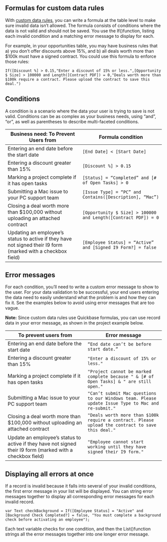 ## Formulas for custom data rules

With [custom data rules](https://helpv2.quickbase.com/hc/en-us/articles/4570135620884), you can write a formula at the table level to make sure invalid data isn’t allowed. The formula consists of conditions where the data is not valid and should not be saved. You use the If()function, listing each invalid condition and a matching error message to display for each.

For example, in your opportunities table, you may have business rules that a) you don’t offer discounts above 15%, and b) all deals worth more than $100k must have a signed contract. You could use this formula to enforce those rules:

```
If([Discount %] > 0.15,"Enter a discount of 15% or less.",[Opportunity $ Size] > 100000 and Length([Contract PDF]) = 0,"Deals worth more than $100k require a contract. Please upload the contract to save this deal.")
```

## Conditions

A condition is a scenario where the data your user is trying to save is not valid. Conditions can be as complex as your business needs, using “and”, “or”, as well as parentheses to describe multi-faceted conditions.

| Business need: To Prevent Users from | Formula condition |
| --- | --- |
| Entering an end date before the start date | `[End Date] < [Start Date]` |
| Entering a discount greater than 15% | `[Discount %] > 0.15` |
| Marking a project complete if it has open tasks | `[Status] = “Completed” and [# of Open Tasks] > 0` |
| Submitting a Mac issue to your PC support team | `[Issue Type] = “PC” and Contains([Description], “Mac”)` |
| Closing a deal worth more than $100,000 without uploading an attached contract | `[Opportunity $ Size] > 100000 and Length([Contract PDF]) = 0` |
| Updating an employee’s status to active if they have not signed their I9 form (marked with a checkbox field) | `[Employee Status] = “Active” and [Signed I9 Form?] = false` |

## Error messages

For each condition, you’ll need to write a custom error message to show to the user. For your data validation to be successful, your end users entering the data need to easily understand what the problem is and how they can fix it. See the examples below to avoid using error messages that are too vague.

**Note:** Since custom data rules use Quickbase formulas, you can use record data in your error message, as shown in the project example below.

| To prevent users from | Error message |
| --- | --- |
| Entering an end date before the start date | `“End date can’t be before start date.”` |
| Entering a discount greater than 15% | `"Enter a discount of 15% or less."` |
| Marking a project complete if it has open tasks | `"Project cannot be marked complete because " & [# of Open Tasks] & " are still open."` |
| Submitting a Mac issue to your PC support team | `"Can’t submit Mac questions to our Windows team. Please update Issue Type to Mac and re-submit."` |
| Closing a deal worth more than $100,000 without uploading an attached contract | `"Deals worth more than $100k require a contract. Please upload the contract to save this deal."` |
| Update an employee’s status to active if they have not signed their I9 form (marked with a checkbox field) | `"Employee cannot start working until they have signed their I9 form."` |

## Displaying all errors at once

If a record is invalid because it falls into several of your invalid conditions, the first error message in your list will be displayed. You can string error messages together to display all corresponding error messages for each invalid record.

```
var Text checkBackground = If([Employee Status] = "Active" and [Background Check Completed?] = false, "You must complete a background check before activating an employee");
```

Each text variable checks for one condition, and then the List()function strings all the error messages together into one longer error message.